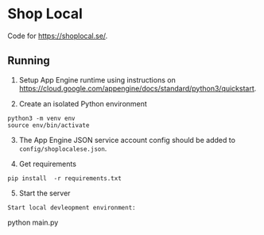 # Shop Local

Code for https://shoplocal.se/.

## Running

1. Setup App Engine runtime using instructions on https://cloud.google.com/appengine/docs/standard/python3/quickstart.


2. Create an isolated Python environment

```
python3 -m venv env
source env/bin/activate
```

3. The App Engine JSON service account config should be added to `config/shoplocalese.json`.


4. Get requirements

```
pip install  -r requirements.txt

```

5. Start the server

```
Start local devleopment environment:

```
python main.py
```
